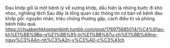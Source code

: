 Đau khớp gối là một bệnh lý về xương khớp, dấu hiện là những bước đi khó nhọc, nghiêng lệch.Sau đây là tổng quan các thông tin cơ bản về bệnh đau khớp gối: nguyên nhân, triệu chứng thường gặp, cách điều trị và phòng bệnh hiệu quả.
https://chuabenhkhoptambinh.tumblr.com/post/176975685014/%C4%91au-kh%E1%BB%9Bp-g%E1%BB%91i-tri%E1%BB%87u-ch%E1%BB%A9ng-nguy%C3%AAn-nh%C3%A2n-v%C3%A0-c%C3%A1ch
